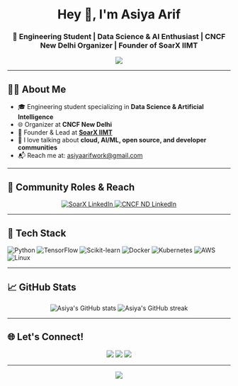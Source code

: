 <h1 align="center">Hey 👋, I'm Asiya Arif</h1>
<h3 align="center">🚀 Engineering Student | Data Science & AI Enthusiast | CNCF New Delhi Organizer | Founder of SoarX IIMT</h3>

<p align="center">
  <img src="https://readme-typing-svg.herokuapp.com?font=Fira+Code&size=20&pause=1000&color=00C2FF&center=true&vCenter=true&width=435&lines=Empowering+through+tech+%F0%9F%9A%80;Building+with+AI+%F0%9F%96%A5%EF%B8%8F;Leading+communities+%F0%9F%92%AA;Always+learning+%F0%9F%93%9A" />
</p>

---

## 👩‍💻 About Me

- 🎓 Engineering student specializing in **Data Science & Artificial Intelligence**
- 🌐 Organizer at **CNCF New Delhi**
- 🚀 Founder & Lead at **[SoarX IIMT](https://www.linkedin.com/company/soarxiimt/)** 
- 💬 I love talking about **cloud, AI/ML, open source, and developer communities**
- 📬 Reach me at: [asiyaarifwork@gmail.com](mailto:asiyaarifwork@gmail.com)

---

## 🌟 Community Roles & Reach

<p align="center">
  <a href="https://www.linkedin.com/company/soarxiimt/">
    <img src="https://img.shields.io/badge/SoarX%20IIMT-700%2B%20Followers-blue?style=for-the-badge&logo=linkedin&logoColor=white" alt="SoarX LinkedIn"/>
  </a>
  <a href="https://www.linkedin.com/company/cncfnewdelhi/">
    <img src="https://img.shields.io/badge/CNCF%20New%20Delhi-5K%2B%20Followers-blue?style=for-the-badge&logo=linkedin&logoColor=white" alt="CNCF ND LinkedIn"/>
  </a>
</p>

---

## 🔧 Tech Stack

![Python](https://img.shields.io/badge/-Python-3776AB?style=flat&logo=python&logoColor=white)
![TensorFlow](https://img.shields.io/badge/-TensorFlow-FF6F00?style=flat&logo=tensorflow&logoColor=white)
![Scikit-learn](https://img.shields.io/badge/-Scikit--learn-F7931E?style=flat&logo=scikitlearn&logoColor=white)
![Docker](https://img.shields.io/badge/-Docker-2496ED?style=flat&logo=docker&logoColor=white)
![Kubernetes](https://img.shields.io/badge/-Kubernetes-326CE5?style=flat&logo=kubernetes&logoColor=white)
![AWS](https://img.shields.io/badge/-AWS-232F3E?style=flat&logo=amazon-aws&logoColor=white)
![Linux](https://img.shields.io/badge/-Linux-FCC624?style=flat&logo=linux&logoColor=black)

---

## 📈 GitHub Stats

<p align="center">
  <img src="https://github-readme-stats.vercel.app/api?username=asiyaarif&show_icons=true&theme=radical" alt="Asiya's GitHub stats"/>
  <img src="https://github-readme-streak-stats.herokuapp.com/?user=asiyaarif&theme=radical" alt="Asiya's GitHub streak"/>
</p>

---

## 🌐 Let's Connect!

<p align="center">
  <a href="https://www.linkedin.com/in/asiya-arif/"><img src="https://img.shields.io/badge/-LinkedIn-blue?style=flat-square&logo=linkedin" /></a>
  <a href="https://twitter.com/asiya__arif"><img src="https://img.shields.io/badge/-Twitter-1DA1F2?style=flat-square&logo=twitter&logoColor=white" /></a>
  <a href="mailto:asiyaarifwork@gmail.com"><img src="https://img.shields.io/badge/-Email-D14836?style=flat-square&logo=gmail&logoColor=white" /></a>
</p>

---

<p align="center">
  <img src="https://quotes-github-readme.vercel.app/api?type=horizontal&theme=radical" />
</p>
